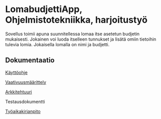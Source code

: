 # **LomabudjettiApp, Ohjelmistotekniikka, harjoitustyö**
Sovellus toimii apuna suunnitellessa lomaa itse asetetun budjetin mukaisesti. Jokainen voi luoda itselleen 
tunnukset ja lisätä omiin tietoihin tulevia lomia. Jokaisella lomalla on nimi ja budjetti. 

## Dokumentaatio
[Käyttöohje](https://github.com/retute/ot-harjoitustyo/blob/master/Lomabudjetti/dokumentaatio/kaytto-ohje.md)

[Vaativuusmäärittely](https://github.com/retute/ot-harjoitustyo/blob/master/Lomabudjetti/dokumentaatio/maarittelydokumentti.md)

[Arkkitehtuuri](https://github.com/retute/ot-harjoitustyo/blob/master/Lomabudjetti/dokumentaatio/arkkitehtuuri.md)

Testausdokumentti

[Työaikakirjanpito](https://github.com/retute/ot-harjoitustyo/blob/master/Lomabudjetti/dokumentaatio/tyoaikakirjanpito.md)

